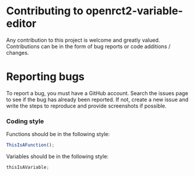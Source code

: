 # Contributing to openrct2-variable-editor

Any contribution to this project is welcome and greatly valued. Contributions can be in the form of bug reports or code additions / changes.

# Reporting bugs

To report a bug, you must have a GitHub account. Search the issues page to see if the bug has already been reported.
If not, create a new issue and write the steps to reproduce and provide screenshots if possible.

### Coding style

Functions should be in the following style:

```ts
ThisIsAFunction();
```

Variables should be in the following style:

```ts
thisIsAVariable;
```
